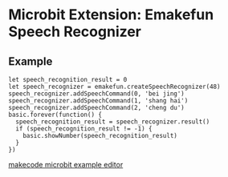 # Microbit Extension: Emakefun Speech Recognizer

## Example

```blocks
let speech_recognition_result = 0
let speech_recognizer = emakefun.createSpeechRecognizer(48)
speech_recognizer.addSpeechCommand(0, 'bei jing')
speech_recognizer.addSpeechCommand(1, 'shang hai')
speech_recognizer.addSpeechCommand(2, 'cheng du')
basic.forever(function() {
  speech_recognition_result = speech_recognizer.result()
  if (speech_recognition_result != -1) {
    basic.showNumber(speech_recognition_result)
  }
})
```

[makecode microbit example editor](https://makecode.microbit.org/_Lr860DRzrDaL)
